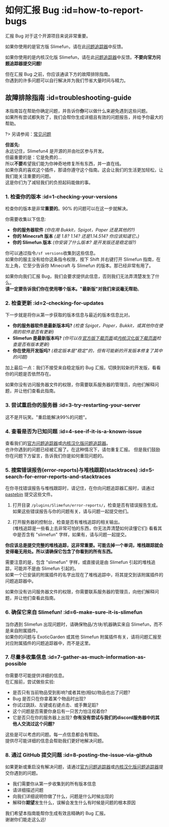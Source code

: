 # 如何汇报 Bug :id=how-to-report-bugs

汇报 Bug 对于这个开源项目来说非常重要。

如果你使用的是官方版 Slimefun，请在此[问题追踪器](https://github.com/Slimefun/Slimefun4/issues)中反馈。

如果你使用的是内核汉化版 Slimefun，请在此[问题追踪器](https://github.com/StarWishsama/Slimefun4/issues)中反馈。**不要向官方问题追踪器提交问题!**

但在汇报 Bug 之前，你应该通读下方的故障排除指南。<br>
你遇到的许多问题可以自行解决并为我们节省大量时间与精力。

## 故障排除指南 :id=troubleshooting-guide

本指南旨在帮助你确定问题，并告诉你**你**可以做什么来避免遇到这些问题。<br>
如果所有尝试都失败了，我们会帮你生成详细且有效的问题报告，并给予你最大的帮助。

?> 另请参阅：[常见问题](/Common-Issues)

**但首先:**<br>
永远记住，Slimefun4 是开源的并由社区参与开发。<br>
但最重要的是：它是免费的...<br>
所以**不要**希望我们能为你神奇地修复所有东西，并一直在线。<br>
如果你真的喜欢这个插件，那请你遵守这个指南。这会让我们的生活更加轻松，让我们能关注重要的问题。<br>
这是你们为了减轻我们的负担起码能做的事。

### 1. 检查你的版本 :id=1-checking-your-versions

检查你的版本是非常**重要的**。90% 的问题可以在这一步就解决。

你需要收集以下信息:

* **你的服务器软件** *(你在用 Bukkit，Spigot，Paper 还是其他的?)*
* **你的 Minecraft 版本** *(是 1.8? 1.14? 还是1.14.514? 你应该知道它。)*
* **你的 Slimefun 版本** *(你安装了什么版本? 是开发版还是稳定版?)*

你可以通过指令`/sf versions`收集到这些信息。<br>
如果你的服主没有给你这条指令权限，按下 Shift 并右键打开 Slimefun 指南，在左上角，它至少告诉你 Minecraft 与 Slimefun 的版本。那已经非常有用了。

如果你向我们汇报 Bug，我们会要求提供此信息，否则我们无法弄清楚发生了什么。<br>
**请一定要告诉我们你在使用哪个版本。"最新版"对我们来说毫无帮助**。

### 2. 检查更新 :id=2-checking-for-updates

下一步就是将你从第一步获取的版本信息与最近的版本信息比对。

* **你的服务器软件是最新版本吗?** *(检查 Spigot，Paper，Bukkit，或其他你在使用的软件是否有更新)*
* **Slimefun 是最新版本吗?** *(你可以在[官方版下载页面](https://thebusybiscuit.github.io/builds/TheBusyBiscuit/Slimefun4/master/)或[内核汉化版下载页面](https://github.com/StarWishsama/Slimefun4/releases)检查是否有版本更新)*
* **你在使用开发版吗?** *(稳定版本是"稳定"的，但有可能新的开发版本修复了其中的问题)*

加上最后一点：我们不接受来自稳定版的 Bug 汇报。切换到较新的开发版，看看你的问题是否依然存在。

如果你没有访问服务器文件的权限，你需要联系服务器的管理员，向他们解释问题，并让他们查看此指南。

### 3. 尝试重启你的服务器 :id=3-try-restarting-your-server

这不是开玩笑。"重启能解决99%的问题"。

### 4. 查看是否为已知问题 :id=4-see-if-it-is-a-known-issue

查看我们的[官方问题追踪器](https://github.com/Slimefun/Slimefun4/issues)或[内核汉化版问题追踪器](https://github.com/StarWishsama/Slimefun4/issues)。<br>
也许你遇到的问题已经被汇报了。在这种情况下，请勿重复汇报。
但是我们鼓励你在问题下方留言，告诉我们你是如何重现问题的。

### 5. 搜索错误报告(error-reports)与堆栈跟踪(stacktraces) :id=5-search-for-error-reports-and-stacktraces

在你寻找错误报告与堆栈跟踪时，请记住，在你向问题追踪器汇报时，请通过 [pastebin](https://pastebin.com/) 提交这些文件。

1. 打开目录 `/plugins/Slimefun/error-reports/`，检查是否有错误报告生成。<br>
如果这些错误报告与你的问题有关，请与问题一起提交他们。

2. 打开服务器的控制台，检查是否有堆栈追踪的相关输出。<br>
(堆栈追踪是一些看上去非常可怕的东西，你无法弄清楚如何读懂它们)
看看其中是否含有 "slimefun" 字样，如果有，请与问题一起提交。

**你应该总是提交完整的堆栈追踪，这非常重要。可能去掉一个单词，堆栈跟踪就会变得毫无用处。所以请确保它包含了你看到的所有东西。**

需要注意的是，包含 "slimefun" 字样，或直接说是由 Slimefun 引起的堆栈追踪，可能并不是由 Slimefun 引起的。<br>
如果一个已安装的附属插件的名字出现在了堆栈追踪中，将其提交到该附属插件的问题追踪器中。

如果你没有访问服务器文件的权限，你需要联系服务器的管理员，向他们解释问题，并让他们查看此指南。

### 6. 确保它来自 Slimefun! :id=6-make-sure-it-is-slimefun

当你遇到 Slimefun 出现问题时，请确保物品/方块/机器确实来自 Slimefun，而不是来自附属插件。<br>
如果你的问题与 ExoticGarden 或其他 Slimefun 附属插件有关，请将问题汇报至对应附属插件的问题追踪器中，而不是这里。

### 7. 尽量多收集信息 :id=7-gather-as-much-information-as-possible

你需要尽可能提供详细的信息。<br>
在汇报前，尝试做些实验:

* 是否只有当前物品受到影响?或者其他(相似)物品也出了问题?
* Bug 是否只在你拿着某个物品时出现?
* 你试过跳跃、左键或右键点击、或手舞足蹈?
* 这个问题是否需要你身后有一只苦力怕注视着你?
* 它是否只在你的服务器上出现? **你有没有尝试与我们的discord服务器中的其他人交流过这个问题?**

这些是可以考虑的问题。每一点信息都会有帮助。<br>
提供尽可能详细的信息会帮助我们更好地解决问题。

### 8. 通过 GitHub 提交问题 :id=8-posting-the-issue-via-github

如果更新或重启没有解决问题，请通过[官方问题追踪器](https://github.com/Slimefun/Slimefun4/issues)或[内核汉化版问题追踪器](https://github.com/StarWishsama/Slimefun4/issues)提交你遇到的问题。

* 我们需要你从第一步收集到的所有版本信息
* 请详细描述问题
* 向我们详细说明你做了什么，问题是什么时候出现的
* 解释你**期望**发生什么，误解会发生什么有时候是问题的根本原因

我们希望本指南能帮你生成有效且精确的 Bug 汇报。<br>
谢谢你们能走这么远!
